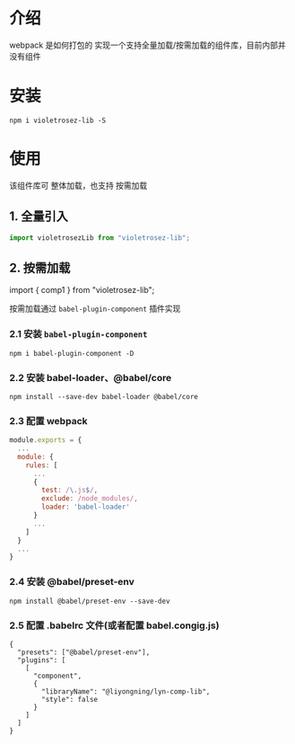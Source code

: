 # 介绍

webpack 是如何打包的
实现一个支持全量加载/按需加载的组件库，目前内部并没有组件

# 安装

```
npm i violetrosez-lib -S
```

# 使用

该组件库可 整体加载，也支持 按需加载

## 1. 全量引入

```javascript
import violetrosezLib from "violetrosez-lib";
```

## 2. 按需加载

import { comp1 } from "violetrosez-lib";

按需加载通过 `babel-plugin-component` 插件实现

### 2.1 安装 `babel-plugin-component`

```
npm i babel-plugin-component -D
```

### 2.2 安装 babel-loader、@babel/core

```
npm install --save-dev babel-loader @babel/core
```

### 2.3 配置 webpack

```javascript
module.exports = {
  ...
  module: {
    rules: [
      ...
      {
        test: /\.js$/,
        exclude: /node_modules/,
        loader: 'babel-loader'
      }
      ...
    ]
  }
  ...
}
```

### 2.4 安装 @babel/preset-env

```
npm install @babel/preset-env --save-dev
```

### 2.5 配置 .babelrc 文件(或者配置 babel.congig.js)

```
{
  "presets": ["@babel/preset-env"],
  "plugins": [
    [
      "component",
      {
        "libraryName": "@liyongning/lyn-comp-lib",
        "style": false
      }
    ]
  ]
}
```
